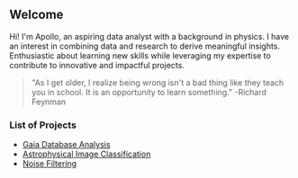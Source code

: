 ## Welcome
Hi! I'm Apollo, an aspiring data analyst with a background in physics. I have an interest in combining data and research to derive meaningful insights. Enthusiastic about learning new skills while leveraging my expertise to contribute to innovative and impactful projects.
> "As I get older, I realize being wrong isn't a bad thing like they teach you in school. It is an opportunity to learn something." -Richard Feynman
### List of Projects
* [Gaia Database Analysis](https://github.com/Beefrax/Portfolio-Apollo/blob/main/GaiaDatabaseAnalysis.ipynb)
* [Astrophysical Image Classification](https://github.com/Beefrax/Portfolio-Apollo/blob/main/Astrophysical%20Image%20Classification.ipynb)
* [Noise Filtering](https://github.com/Beefrax/Portfolio-Apollo/blob/main/Noise%20Filtering.ipynb)

